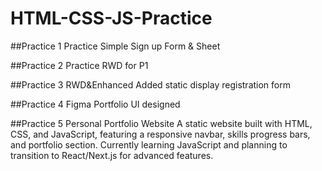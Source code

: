 # HTML-CSS-JS-Practice

##Practice 1 Practice Simple Sign up Form & Sheet 

##Practice 2 Practice RWD for P1 

##Practice 3 RWD&Enhanced Added static display registration form

##Practice 4 Figma Portfolio UI designed

##Practice 5 Personal Portfolio Website 
A static website built with HTML, CSS, and JavaScript, featuring a responsive navbar, skills progress bars, and portfolio section. Currently learning JavaScript and planning to transition to React/Next.js for advanced features.

